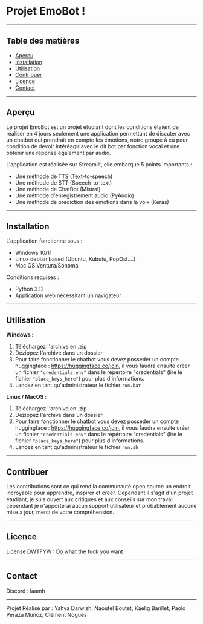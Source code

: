 # Projet EmoBot !

---

## Table des matières

- [Aperçu](#aperçu)
- [Installation](#installation)
- [Utilisation](#utilisation)
- [Contribuer](#contribuer)
- [Licence](#licence)
- [Contact](#contact)

---

## Aperçu

Le projet EmoBot est un projet étudiant dont les conditions étaient de réaliser en 4 jours seulement une application permettant de discuter avec un chatbot qui prendrait
en compte les émotions, notre groupe à eu pour condition de devoir intéréagir avec le dit bot par fonction vocal et une obtenir une réponse également par audio.

L'application est réalisée sur Streamlit, elle embarque 5 points importants :
  - Une méthode de TTS (Text-to-speech)
  - Une méthode de STT (Speech-to-text)
  - Une méthode de ChatBot (Mistral)
  - Une méthode d'enregistrement audio (PyAudio)
  - Une méthode de prédiction des émotions dans la voix (Keras)

---

## Installation

L'application fonctionne sous :
  - Windows 10/11
  - Linux debian based (Ubuntu, Kubutu, PopOs!....)
  - Mac OS Ventura/Sonoma

Conditions requises :
  - Python 3.12
  - Application web nécessitant un navigateur

---

## Utilisation

__Windows :__

1. Téléchargez l'archive en .zip
2. Dézippez l'archive dans un dossier
3. Pour faire fonctionner le chatbot vous devez posseder un compte huggingface : https://huggingface.co/join, il vous faudra ensuite créer un fichier ``"credentials.env"`` dans le répértoire "credentials" (lire le fichier ``"place_keys_here"``) pour plus d'informations.
4. Lancez en tant qu'administrateur le fichier ``run.bat``

__Linux / MacOS :__

1. Téléchargez l'archive en .zip
2. Dézippez l'archive dans un dossier
3. Pour faire fonctionner le chatbot vous devez posseder un compte huggingface : https://huggingface.co/join, il vous faudra ensuite créer un fichier ``"credentials.env"`` dans le répértoire "credentials" (lire le fichier ``"place_keys_here"``) pour plus d'informations.
4. Lancez en tant qu'administrateur le fichier ``run.sh``

---

## Contribuer

Les contributions sont ce qui rend la communauté open source un endroit incroyable pour apprendre, inspirer et créer.
Cependant il s'agit d'un projet étudiant, je suis ouvert aux critiques et aux conseils sur mon travail cependant je n'apporterai aucun support utilisateur et probablement aucune mise à jour, merci de votre compréhension.

---

## Licence

License DWTFYW :
Do what the fuck you want

---

## Contact

Discord : laamh

---

Projet Réalisé par : Yahya Darwish, Naoufel Boutet, Kaelig Barillet, Paolo Peraza Muñoz, Clément Nogues
